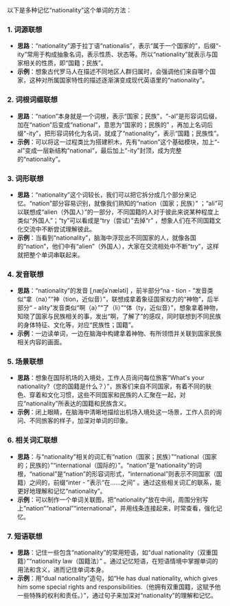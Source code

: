 以下是多种记忆“nationality”这个单词的方法：

### 1. 词源联想
 - **思路**：“nationality”源于拉丁语“nationalis”，表示“属于一个国家的”，后缀“-ity”常用于构成抽象名词，表示性质、状态等。所以“nationality”就表示与国家相关的性质，即“国籍；民族”。
 - **示例**：想象古代罗马人在描述不同地区人群归属时，会强调他们来自哪个国家，这种对所属国家特性的描述逐渐演变成现代英语里的“nationality”。

### 2. 词根词缀联想
 - **思路**：“nation”本身就是一个词根，表示“国家；民族”，“-al”是形容词后缀，加在“nation”后变成“national”，意思为“国家的；民族的” ，再加上名词后缀“-ity”，把形容词转化为名词，就成了“nationality”，表示“国籍；民族性”。
 - **示例**：可以将这一过程类比为搭建积木，先有“nation”这个基础模块，加上“-al”变成一层新结构“national”，最后加上“-ity”封顶，成为完整的“nationality”。

### 3. 词形联想
 - **思路**：“nationality”这个词较长，我们可以把它拆分成几个部分来记忆。“nation”部分容易识别，就像我们熟知的“nation（国家；民族）” ；“ali”可以联想成“alien（外国人）”的一部分，不同国籍的人对于彼此来说某种程度上类似“外国人”；“ty”可以看成是“try（尝试）”去掉“r” ，想象人们在不同国籍文化交流中不断尝试理解彼此。
 - **示例**：当看到“nationality”，脑海中浮现出不同国家的人，就像各国的“nation”，他们中有“alien”（外国人），大家在交流相处中不断“try”，这样就把整个单词串联起来。

### 4. 发音联想
 - **思路**：“nationality”的发音 [ˌnæʃəˈnæləti] ，前半部分“na - tion - ”发音类似“拿（na）”“神（tion，近似音）”，联想成拿着象征国家权力的“神物”，后半部分“ - ality”发音类似“啊（a）”“了（li）”“体（ty，近似音）”，想象拿着神物，知晓了国家与民族相关的事，发出“啊，了解了”的感叹，同时联想到不同民族的身体特征、文化等，对应“民族性；国籍”。
 - **示例**：一边读单词，一边在脑海中构建拿着神物、有所领悟并关联到国家民族相关内容的画面。

### 5. 场景联想
 - **思路**：想象在国际机场的入境处，工作人员询问每位旅客“What's your nationality?（您的国籍是什么？）”，旅客们来自不同国家，有着不同的肤色、穿着和文化习惯，这些不同国家和民族的人汇聚在一起，对应“nationality”所表达的国籍和民族含义。
 - **示例**：闭上眼睛，在脑海中清晰地描绘出机场入境处这一场景，工作人员的询问、不同旅客的样子，加深对单词的印象。

### 6. 相关词汇联想
 - **思路**：与“nationality”相关的词汇有“nation（国家；民族）”“national（国家的；民族的）”“international（国际的）”。“nation”是“nationality”的词根，“national”是“nation”的形容词形式，“international”则表示不同国家（国籍）之间的，前缀“inter - ”表示“在……之间” 。通过这些相关词汇的联系，能更好地理解和记忆“nationality”。
 - **示例**：可以制作一个单词关联图，把“nationality”放在中间，周围分别写上“nation”“national”“international”，并用线条连接起来，时常查看，强化记忆。

### 7. 短语联想
 - **思路**：记住一些包含“nationality”的常用短语，如“dual nationality（双重国籍）”“nationality law（国籍法）” 。通过记忆短语，在短语情境中掌握单词的用法和含义，进而记住单词本身。
 - **示例**：用“dual nationality”造句，如“He has dual nationality, which gives him some special rights and responsibilities.（他拥有双重国籍，这赋予他一些特殊的权利和责任。）”，通过句子来加深对“nationality”的理解和记忆。 